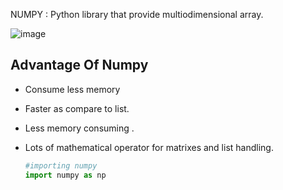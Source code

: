 NUMPY : Python library that provide multiodimensional array.

![image](https://github.com/aman-abesec/AI-ML/assets/92168231/77f58ed7-f41a-4029-b539-23998313a77a)

## Advantage Of Numpy
- Consume less memory
- Faster as compare to list.
- Less memory consuming .
- Lots of mathematical operator for matrixes and list handling.

  ``` python
  #importing numpy
  import numpy as np
